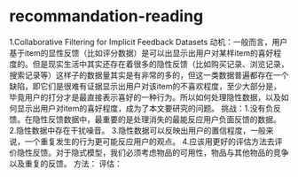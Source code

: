 # recommandation-reading
1.Collaborative Filtering for Implicit Feedback Datasets
动机：一般而言，用户基于item的显性反馈（比如评分数据）是可以出显示出用户对某样item的喜好程度的。但是现实生活中其实还存在着很多的隐性反馈（比如购买记录、浏览记录，搜索记录等）这样子的数据量其实是有非常的多的，但这一类数据普遍都存在一个缺陷，即它们是很难有证据显示出用户对该item的不喜欢程度，至少大部分是，毕竟用户的打分才是最直接表示喜好的一种行为。所以如何处理隐性数据，以及如何显示出用户对item的喜好程度，成为了本文要研究的问题。
挑战：1.没有负反馈。在隐性反馈数据中，最重要的是处理消失的最能反应用户负面反馈的数据。
2.隐性数据中存在干扰噪音。
3.隐性数据可以反映出用户的置信程度，一般来说，一个重复发生的行为更可能反应用户的观点。
4.应该用更好的评估方法去评价隐性反馈。对于隐式模型，我们必须考虑物品的可用性，物品与其他物品的竞争以及重复的反馈。
方法：
评估：

